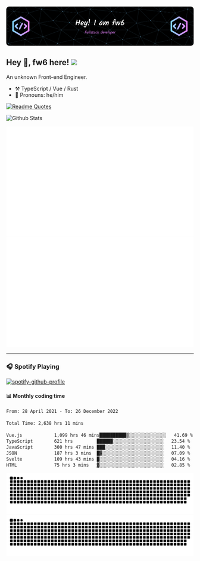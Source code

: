 ![Header](github-header-image.png)

## Hey 👋, fw6 here! <img src="https://github.githubassets.com/images/mona-whisper.gif" height="24" />


An unknown Front-end Engineer.

-   :hammer_and_pick: TypeScript / Vue / Rust
-   :man: Pronouns: he/him


[![Readme Quotes](https://quotes-github-readme.vercel.app/api?type=horizontal&theme=algolia)](https://github.com/piyushsuthar/github-readme-quotes)



![Github Stats](https://github-readme-stats.vercel.app/api?username=fw6&bg_color=30,e96443,904e95&title_color=fff&text_color=fff)

![](https://raw.githubusercontent.com/fw6/github-stats-transparent/output/generated/overview.svg)
![](https://raw.githubusercontent.com/fw6/github-stats-transparent/output/generated/languages.svg)


---

### 🎧 Spotify Playing

<!-- ![spotify-github-profile](/img/default.svg) -->

[![spotify-github-profile](https://spotify-github-profile.vercel.app/api/view?uid=r6wn4hdvypv0lkzyrj0e0pjct&cover_image=true&theme=default&bar_color=53b14f&bar_color_cover=true)](https://github.com/kittinan/spotify-github-profile)
#### :bar_chart: Monthly coding time

<!--START_SECTION:waka-->

```text
From: 28 April 2021 - To: 26 December 2022

Total Time: 2,638 hrs 11 mins

Vue.js            1,099 hrs 46 mins██████████▒░░░░░░░░░░░░░░   41.69 %
TypeScript        621 hrs         ██████░░░░░░░░░░░░░░░░░░░   23.54 %
JavaScript        300 hrs 47 mins ███░░░░░░░░░░░░░░░░░░░░░░   11.40 %
JSON              187 hrs 3 mins  █▓░░░░░░░░░░░░░░░░░░░░░░░   07.09 %
Svelte            109 hrs 43 mins █░░░░░░░░░░░░░░░░░░░░░░░░   04.16 %
HTML              75 hrs 3 mins   ▓░░░░░░░░░░░░░░░░░░░░░░░░   02.85 %
```

<!--END_SECTION:waka-->




![github contribution grid snake animation](https://raw.githubusercontent.com/platane/platane/output/github-contribution-grid-snake-dark.svg#gh-dark-mode-only)![github contribution grid snake animation](https://raw.githubusercontent.com/platane/platane/output/github-contribution-grid-snake.svg#gh-light-mode-only)
